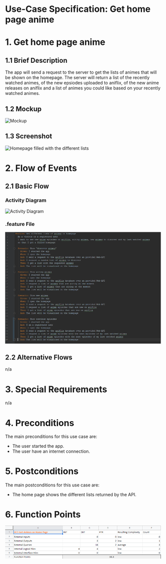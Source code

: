 # Use-Case Specification: Get home page anime

# 1. Get home page anime

## 1.1 Brief Description
The app will send a request to the server to get the lists of animes that will be shown on the homepage. The server will return a list of the recently watched animes, of the new epsiodes uploaded to aniflix, of the new anime releases on aniflix and a list of animes you could like based on your recently watched animes.

## 1.2 Mockup
![Mockup](https://raw.githubusercontent.com/d0mmi/Aniflix-App/master/docs/Mockups/UC_Get_Animes_Homepage.png)

## 1.3 Screenshot

![Homepage filled with the different lists](https://raw.githubusercontent.com/d0mmi/Aniflix-App/master/docs/Screenshot_HomePage.jpg)

# 2. Flow of Events

## 2.1 Basic Flow

### Activity Diagram
![Activity Diagram](https://raw.githubusercontent.com/d0mmi/Aniflix-App/master/docs/UC/Diagrams/activity_diagram_get_homepage_anime.png)

### .feature File

![.feature file](../feature%20files/feature%20getHomeVideos.PNG)

## 2.2 Alternative Flows
n/a

# 3. Special Requirements
n/a

# 4. Preconditions
The main preconditions for this use case are:

 - The user started the app.
 - The user have an internet connection.

# 5. Postconditions

The main postconditions for this use case are:

 - The home page shows the different lists returned by the API.

# 6. Function Points
![Function Points](./Diagrams/uc1_fp.png)